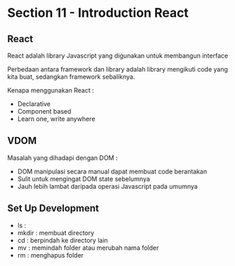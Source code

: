 # Section 11 - Introduction React

## React

React adalah library Javascript yang digunakan untuk membangun interface

Perbedaan antara framework dan library adalah library mengikuti code yang kita buat, sedangkan framework sebaliknya.

Kenapa menggunakan React :
* Declarative
* Component based
* Learn one, write anywhere

## VDOM

Masalah yang dihadapi dengan DOM :
* DOM manipulasi secara manual dapat membuat code berantakan
* Sulit untuk mengingat DOM state sebelumnya
* Jauh lebih lambat daripada operasi Javascript pada umumnya

## Set Up Development

* ls : 
* mkdir : membuat directory
* cd : berpindah ke directory lain
* mv : memindah folder atau merubah nama folder
* rm : menghapus folder
